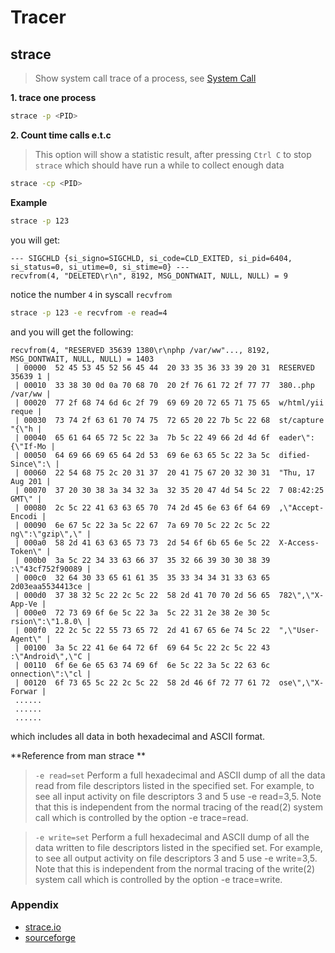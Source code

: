 Tracer
======

strace
------

> Show system call trace of a process, see [System Call](./System+Call.md)

**1. trace one process**

```bash
strace -p <PID>
```

**2. Count time calls e.t.c**

> This option will show a statistic result, after pressing `Ctrl C` to stop `strace` which should have run a while to collect enough data

```bash
strace -cp <PID>
```



**Example**

```bash
strace -p 123
```

you will get:

```
--- SIGCHLD {si_signo=SIGCHLD, si_code=CLD_EXITED, si_pid=6404, si_status=0, si_utime=0, si_stime=0} ---
recvfrom(4, "DELETED\r\n", 8192, MSG_DONTWAIT, NULL, NULL) = 9
```

notice the number `4` in syscall `recvfrom`

```bash
strace -p 123 -e recvfrom -e read=4
```

and you will get the following:

```
recvfrom(4, "RESERVED 35639 1380\r\nphp /var/ww"..., 8192, MSG_DONTWAIT, NULL, NULL) = 1403
 | 00000  52 45 53 45 52 56 45 44  20 33 35 36 33 39 20 31  RESERVED 35639 1 |
 | 00010  33 38 30 0d 0a 70 68 70  20 2f 76 61 72 2f 77 77  380..php /var/ww |
 | 00020  77 2f 68 74 6d 6c 2f 79  69 69 20 72 65 71 75 65  w/html/yii reque |
 | 00030  73 74 2f 63 61 70 74 75  72 65 20 22 7b 5c 22 68  st/capture "{\"h |
 | 00040  65 61 64 65 72 5c 22 3a  7b 5c 22 49 66 2d 4d 6f  eader\":{\"If-Mo |
 | 00050  64 69 66 69 65 64 2d 53  69 6e 63 65 5c 22 3a 5c  dified-Since\":\ |
 | 00060  22 54 68 75 2c 20 31 37  20 41 75 67 20 32 30 31  "Thu, 17 Aug 201 |
 | 00070  37 20 30 38 3a 34 32 3a  32 35 20 47 4d 54 5c 22  7 08:42:25 GMT\" |
 | 00080  2c 5c 22 41 63 63 65 70  74 2d 45 6e 63 6f 64 69  ,\"Accept-Encodi |
 | 00090  6e 67 5c 22 3a 5c 22 67  7a 69 70 5c 22 2c 5c 22  ng\":\"gzip\",\" |
 | 000a0  58 2d 41 63 63 65 73 73  2d 54 6f 6b 65 6e 5c 22  X-Access-Token\" |
 | 000b0  3a 5c 22 34 33 63 66 37  35 32 66 39 30 30 38 39  :\"43cf752f90089 |
 | 000c0  32 64 30 33 65 61 61 35  35 33 34 34 31 33 63 65  2d03eaa5534413ce |
 | 000d0  37 38 32 5c 22 2c 5c 22  58 2d 41 70 70 2d 56 65  782\",\"X-App-Ve |
 | 000e0  72 73 69 6f 6e 5c 22 3a  5c 22 31 2e 38 2e 30 5c  rsion\":\"1.8.0\ |
 | 000f0  22 2c 5c 22 55 73 65 72  2d 41 67 65 6e 74 5c 22  ",\"User-Agent\" |
 | 00100  3a 5c 22 41 6e 64 72 6f  69 64 5c 22 2c 5c 22 43  :\"Android\",\"C |
 | 00110  6f 6e 6e 65 63 74 69 6f  6e 5c 22 3a 5c 22 63 6c  onnection\":\"cl |
 | 00120  6f 73 65 5c 22 2c 5c 22  58 2d 46 6f 72 77 61 72  ose\",\"X-Forwar |
 ......
 ......
 ......
```

which includes all data in both hexadecimal and ASCII format.

**Reference from man strace **

> `-e read=set` Perform a full hexadecimal and ASCII dump of all the data read from file descriptors listed in the specified set.  For example, to see all input activity on file descriptors 3 and 5 use -e read=3,5.  Note that this is independent from the normal tracing of the read(2) system call which is controlled by the option -e trace=read.

> `-e write=set` Perform  a  full hexadecimal and ASCII dump of all the data written to file descriptors listed in the specified set.  For example, to see all output activity on file descriptors 3 and 5 use -e write=3,5.  Note that this is independent from the normal tracing of the write(2) system call which is controlled by the option -e trace=write.


### Appendix

- [strace.io](https://strace.io/)
- [sourceforge](https://sourceforge.net/projects/strace/)

